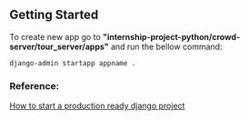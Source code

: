 ## Getting Started
To create new app go to **"internship-project-python/crowd-server/tour_server/apps"** and run the bellow command:

`django-admin startapp appname .`

### Reference:

[How to start a production ready django project](https://simpleisbetterthancomplex.com/tutorial/2021/06/27/how-to-start-a-production-ready-django-project.html)
